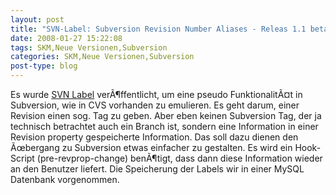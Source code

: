 ```yaml
---
layout: post
title: "SVN-Label: Subversion Revision Number Aliases - Releas 1.1 beta"
date: 2008-01-27 15:22:08
tags: SKM,Neue Versionen,Subversion
categories: SKM,Neue Versionen,Subversion
post-type: blog
---
```

Es wurde <a href="http://svnlabel.remynet.org/"  title="SVN Label">SVN Label</a> verÃ¶ffentlicht, um eine pseudo FunktionalitÃ¤t in Subversion, wie in CVS vorhanden zu emulieren. Es geht darum, einer Revision einen sog. Tag zu geben. Aber eben keinen Subversion Tag, der ja technisch betrachtet auch ein Branch ist, sondern eine Information in einer Revision property gespeicherte Information. Das soll dazu dienen den Ãœbergang zu Subversion etwas einfacher zu gestalten. Es wird ein Hook-Script (pre-revprop-change) benÃ¶tigt, dass dann diese Information wieder an den Benutzer liefert. Die Speicherung der Labels wir in einer MySQL Datenbank vorgenommen.